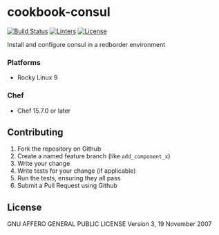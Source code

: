 # cookbook-consul
[![Build Status][build-shield]][build-url]
[![Linters][linters-shield]][linters-url]
[![License][license-shield]][license-url]

<!-- Badges -->
[build-shield]: https://github.com/redBorder/cookbook-consul/actions/workflows/rpm.yml/badge.svg?branch=master
[build-url]: https://github.com/redBorder/cookbook-consul/actions/workflows/rpm.yml?query=branch%3Amaster
[linters-shield]: https://github.com/redBorder/cookbook-consul/actions/workflows/lint.yml/badge.svg?event=push
[linters-url]: https://github.com/redBorder/cookbook-consul/actions/workflows/lint.yml
[license-shield]: https://img.shields.io/badge/license-AGPLv3-blue.svg
[license-url]: https://github.com/cookbook-consul/blob/HEAD/LICENSE

Install and configure consul in a redborder environment

### Platforms

- Rocky Linux 9

### Chef

- Chef 15.7.0 or later

## Contributing

1. Fork the repository on Github
2. Create a named feature branch (like `add_component_x`)
3. Write your change
4. Write tests for your change (if applicable)
5. Run the tests, ensuring they all pass
6. Submit a Pull Request using Github

## License

GNU AFFERO GENERAL PUBLIC LICENSE Version 3, 19 November 2007
